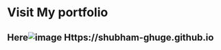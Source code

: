 # Visit My portfolio 
## Here![image](https://img.shields.io/badge/Netlify-00C7B7?style=for-the-badge&logo=netlify&logoColor=white) Https://shubham-ghuge.github.io

